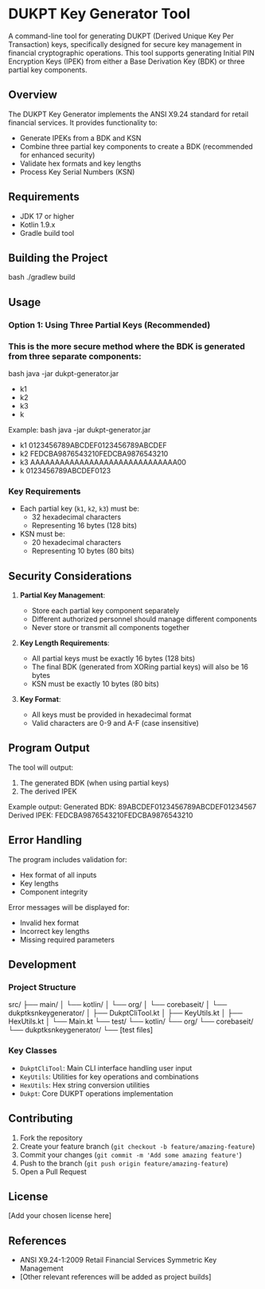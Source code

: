 
# DUKPT Key Generator Tool

A command-line tool for generating DUKPT (Derived Unique Key Per Transaction) keys, specifically designed for secure key management in financial cryptographic operations. This tool supports generating Initial PIN Encryption Keys (IPEK) from either a Base Derivation Key (BDK) or three partial key components.

## Overview

The DUKPT Key Generator implements the ANSI X9.24 standard for retail financial services. It provides functionality to:
- Generate IPEKs from a BDK and KSN
- Combine three partial key components to create a BDK (recommended for enhanced security)
- Validate hex formats and key lengths
- Process Key Serial Numbers (KSN)

## Requirements

- JDK 17 or higher
- Kotlin 1.9.x
- Gradle build tool

## Building the Project
bash ./gradlew build

## Usage

### Option 1: Using Three Partial Keys (Recommended)

### This is the more secure method where the BDK is generated from three separate components:
bash java -jar dukpt-generator.jar
- k1<partial-key-1>
- k2<partial-key-2>
- k3<partial-key-3>
- k


Example:
bash java -jar dukpt-generator.jar
- k1 0123456789ABCDEF0123456789ABCDEF
- k2 FEDCBA9876543210FEDCBA9876543210
- k3 AAAAAAAAAAAAAAAAAAAAAAAAAAAAAA00
- k 0123456789ABCDEF0123



### Key Requirements

- Each partial key (`k1`, `k2`, `k3`) must be:
  - 32 hexadecimal characters
  - Representing 16 bytes (128 bits)
- KSN must be:
  - 20 hexadecimal characters
  - Representing 10 bytes (80 bits)

## Security Considerations

1. **Partial Key Management**:
   - Store each partial key component separately
   - Different authorized personnel should manage different components
   - Never store or transmit all components together

2. **Key Length Requirements**:
   - All partial keys must be exactly 16 bytes (128 bits)
   - The final BDK (generated from XORing partial keys) will also be 16 bytes
   - KSN must be exactly 10 bytes (80 bits)

3. **Key Format**:
   - All keys must be provided in hexadecimal format
   - Valid characters are 0-9 and A-F (case insensitive)

## Program Output

The tool will output:
1. The generated BDK (when using partial keys)
2. The derived IPEK

Example output:
Generated BDK: 89ABCDEF0123456789ABCDEF01234567 
Derived IPEK: FEDCBA9876543210FEDCBA9876543210


## Error Handling

The program includes validation for:
- Hex format of all inputs
- Key lengths
- Component integrity

Error messages will be displayed for:
- Invalid hex format
- Incorrect key lengths
- Missing required parameters

## Development

### Project Structure
src/ ├── main/ │ └── kotlin/ │ └── org/ │ └── corebaseit/ │ └── dukptksnkeygenerator/ │ ├── DukptCliTool.kt │ ├── KeyUtils.kt │ ├── HexUtils.kt │ └── Main.kt └── test/ └── kotlin/ └── org/ └── corebaseit/ └── dukptksnkeygenerator/ └── [test files]


### Key Classes

- `DukptCliTool`: Main CLI interface handling user input
- `KeyUtils`: Utilities for key operations and combinations
- `HexUtils`: Hex string conversion utilities
- `Dukpt`: Core DUKPT operations implementation

## Contributing

1. Fork the repository
2. Create your feature branch (`git checkout -b feature/amazing-feature`)
3. Commit your changes (`git commit -m 'Add some amazing feature'`)
4. Push to the branch (`git push origin feature/amazing-feature`)
5. Open a Pull Request

## License

[Add your chosen license here]

## References

- ANSI X9.24-1:2009 Retail Financial Services Symmetric Key Management
- [Other relevant references will be added as project builds]

